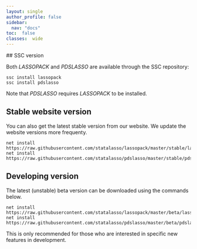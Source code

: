 ```yaml
---
layout: single
author_profile: false
sidebar:
  nav: "docs"
toc:  false
classes:  wide
---
```


<script type="text/javascript" async
  src="https://cdn.mathjax.org/mathjax/latest/MathJax.js?config=TeX-MML-AM_CHTML">
</script>

<div markdown="1">
## SSC version

Both *LASSOPACK* and *PDSLASSO* are available through the SSC repository:

	ssc install lassopack
	ssc install pdslasso

Note that *PDSLASSO* requires *LASSOPACK* to be installed. 

## Stable website version

You can also get the latest stable version from our website. We update the website versions more
frequenty. 

	net install https://raw.githubusercontent.com/statalasso/lassopack/master/stable/lassopack
	net install https://raw.githubusercontent.com/statalasso/pdslasso/master/stable/pdslasso

## Developing version

The latest (unstable) beta version can be downloaded using the commands below. 

	net install https://raw.githubusercontent.com/statalasso/lassopack/master/beta/lassopack
	net install https://raw.githubusercontent.com/statalasso/pdslasso/master/beta/pdslasso

This is only recommended for those who are interested in specific new features in development. 


